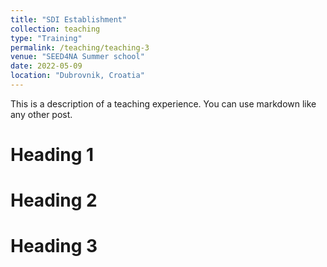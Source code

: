 ```yaml
---
title: "SDI Establishment"
collection: teaching
type: "Training"
permalink: /teaching/teaching-3
venue: "SEED4NA Summer school"
date: 2022-05-09
location: "Dubrovnik, Croatia"
---
```


This is a description of a teaching experience. You can use markdown like any other post.

Heading 1
======

Heading 2
======

Heading 3
======
